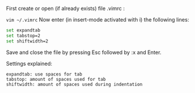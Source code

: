 First create or open (if already exists) file .vimrc :

`vim ~/.vimrc`
Now enter (in insert-mode activated with i) the following lines:

```sh
set expandtab
set tabstop=2
set shiftwidth=2
```
Save and close the file by pressing Esc followed by :x and Enter.

Settings explained:
```
expandtab: use spaces for tab
tabstop: amount of spaces used for tab
shiftwidth: amount of spaces used during indentation
```